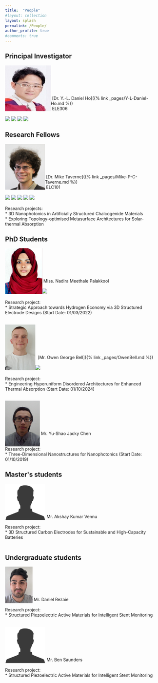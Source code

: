 ```yaml
---
title:  "People"
#layout: collection
layout: splash
permalink: /People/
author_profile: true
#comments: true
---
```

## Principal Investigator 

<p align="center">
<!--  
<img src="/assets/profiles/Daniel_Ho-1.png" style="float: left;height: 150px"/>
  <a href="https://nanophotonicenglab.github.io/Y-L-Daniel-Ho/"><img src="/assets/profiles/Daniel_Ho-1.png" style="float: left;height: 150px"/></a> 
 -->
  <a href="{% link _pages/Y-L-Daniel-Ho.md %}"><img src="/assets/profiles/Daniel_Ho-1.png" style="float: left;height: 150px"/></a> 
  <br><br><br><br><br>    
</p>
&nbsp;[Dr. Y.-L. Daniel Ho]({% link _pages/Y-L-Daniel-Ho.md %})<br>
&nbsp;ELE306<br>
&nbsp;<daniel.ho@northumbria.ac.uk><br> 
  <a href="https://researchportal.northumbria.ac.uk/en/persons/daniel-ho/?_gl=1*1ic6edl*_ga*MTIzNDgwNjM4Ni4xNjUzOTk4MjQx*_ga_GZ3Q7PNF2K*MTY4NzcwMjg4MS41NC4xLjE2ODc3MDMwMzMuMjUuMC4w/"><img src="{{ site.url }}{{ site.baseurl }}/assets/profiles/nuw.png" style="left;width: 2.5%; border: none; text-decoration: none"/></a> 
  <a href="https://scholar.google.co.uk/citations?user=LNZN_NIAAAAJ"><img src="{{ site.url }}{{ site.baseurl }}/assets/profiles/google.png" style="width: 2.5%; border: none; text-decoration: none"/></a> 
  <a href="https://www.linkedin.com/in/quantumgeezer/"><img src="{{ site.url }}{{ site.baseurl }}/assets/profiles/linkedin.png" style="width: 2.5%; border: none; text-decoration: none"/></a> 
  <a href="https://twitter.com/ilhaformosa"><img src="{{ site.url }}{{ site.baseurl }}/assets/profiles/Twitter-Logo-2.png" style="width: 2.5%; border: none; text-decoration: none"/></a>
&nbsp;
&nbsp;
&nbsp;

## Research Fellows 

<p align="center">
<!--   
  <img src="/assets/profiles/profile_im_MT.jpg" style="float: left;height: 150px"/>
 -->  
  <a href="{% link _pages/Mike-P-C-Taverne.md %}"><img src="/assets/profiles/profile_im_MT.jpg" style="float: left;height: 150px"/></a> 
  <br><br><br><br><br>  
</p>
&nbsp;[Dr. Mike Taverne]({% link _pages/Mike-P-C-Taverne.md %})<br>
&nbsp;ELC101<br>
&nbsp;<mike.taverne@northumbria.ac.uk><br> 
  <a href="https://www.northumbria.ac.uk/about-us/our-staff/t/mike-taverne/"><img src="{{ site.url }}{{ site.baseurl }}/assets/profiles/nuw.png" style="left;width: 2.5%; border: none; text-decoration: none"/></a> 
  <a href="https://scholar.google.com/citations?user=9sFGPrEAAAAJ"><img src="{{ site.url }}{{ site.baseurl }}/assets/profiles/google.png" style="width: 2.5%; border: none; text-decoration: none"/></a>
  <a href="https://www.researchgate.net/profile/Mike-Taverne"><img src="https://www.researchgate.net/favicon.ico" style="width: 2.5%; border: none; text-decoration: none"/></a>
  <a href="https://orcid.org/0000-0003-0521-8327"><img src="{{ site.url }}{{ site.baseurl }}/assets/profiles/logo_ORCID_only.svg" style="width: 2.5%; border: none; text-decoration: none"/></a>
  <a href="https://www.scopus.com/authid/detail.uri?authorId=54407613400"><img src="{{ site.url }}{{ site.baseurl }}/assets/profiles/logo_SCOPUS_only.svg" style="width: 2.5%; border: none; text-decoration: none"/></a>
  <br><br>
Research projects:<br>  
*  3D Nanophotonics in Artificially Structured Chalcogenide Materials<br> 
*  Exploring Topology-optimised Metasurface Architectures for Solar-thermal Absorption

## PhD Students

<p align="center">
  <img src="/assets/profiles/profile_im_NH.jpg" style="float: left;height: 150px"/> 
  <br><br><br><br><br>    
</p>
&nbsp;Miss. Nadira Meethale Palakkool<br>
&nbsp;<nadira.p@northumbria.ac.uk><br> 
  <a href="https://www.linkedin.com/in/nadira-hameed94/"><img src="{{ site.url }}{{ site.baseurl }}/assets/profiles/linkedin.png" style="width: 2.5%; border: none; text-decoration: none"/></a>
  <br><br>
Research project:<br>
*  Strategic Approach towards Hydrogen Economy via 3D Structured Electrode Designs (Start Date: 01/03/2022)
&nbsp;
&nbsp;
&nbsp;
  <br><br>
<p align="center">
  <img src="/assets/profiles/Owen Bell-30062024.png" style="float: left;height: 150px"/> 
  <br><br><br><br><br>    
</p>
&nbsp; [Mr. Owen George Bell]({% link _pages/OwenBell.md %})<br>
&nbsp;<owen2.bell@northumbria.ac.uk><br> 
  <a href="https://www.linkedin.com/in/owen-bell-73760b271/"><img src="{{ site.url }}{{ site.baseurl }}/assets/profiles/linkedin.png" style="width: 2.5%; border: none; text-decoration: none"/></a>
  <br><br>
Research project:<br>
*  Engineering Hyperuniform Disordered Architectures for Enhanced Thermal Absorption (Start Date: 01/10/2024)
&nbsp;
&nbsp;
&nbsp;

## <!--## External PhD Students-->

<p align="center">
   <img src="/assets/profiles/Yu-Shao Chen.png" style="float: left;height: 150px"/>
  <br><br><br><br><br>     
</p>
&nbsp;Mr. Yu-Shao Jacky Chen<br>
&nbsp;<ag19934@bristol.ac.uk><br> 
  <br>
Research project:<br>
*  Three-Dimensional Nanostructures for Nanophotonics (Start Date: 01/10/2019)
&nbsp;
&nbsp;
&nbsp;

## Master's students

<p align="center">
   <img src="/assets/profiles/profile_im_default_1.jpg" style="float: left;height: 120px"/>
  <br><br><br><br><br>    
</p> 
&nbsp;Mr. Akshay Kumar Vennu<br> 
&nbsp;<akshay.vennu@northumbria.ac.uk><br>     
Research project:<br>
*  3D Structured Carbon Electrodes for Sustainable and High-Capacity Batteries <br>
&nbsp;
&nbsp;
&nbsp;

## Undergraduate students

<p align="center">
   <img src="/assets/profiles/Daniel Rezaie.jpg" style="float: left;height: 120px"/>
  <br><br><br><br><br>    
</p> 
&nbsp;Mr. Daniel Rezaie<br> 
&nbsp;<daniel.rezaie@northumbria.ac.uk><br>     
Research project:<br>
*  Structured Piezoelectric Active Materials for Intelligent Stent Monitoring <br>
&nbsp;
&nbsp;
&nbsp;

<p align="center">
   <img src="/assets/profiles/profile_im_default_1.jpg" style="float: left;height: 120px"/>
  <br><br><br><br><br>    
</p> 
&nbsp;Mr. Ben Saunders<br> 
&nbsp;<b.saunders@northumbria.ac.uk><br>     
Research project:<br>
*  Structured Piezoelectric Active Materials for Intelligent Stent Monitoring<br>
&nbsp;
&nbsp;
&nbsp;

<!--
<p align="center">
  <a> <img src="/assets/profiles/profile_im_default_1.jpg" style="float: left;height: 150px"/> </a>
  &nbsp;
  &nbsp;
  &nbsp;
  &nbsp;
  &nbsp;
  <a> <img src="/assets/profiles/profile_im_default_1.jpg" style="float: left;height: 150px"/> </a> 
  &nbsp;
  &nbsp;
  &nbsp;
  &nbsp;
  &nbsp;
  <a> <img src="/assets/profiles/profile_im_default_1.jpg" style="float: left;height: 150px"/> </a>
  &nbsp;
  &nbsp;
  &nbsp;
  &nbsp;
  &nbsp;
</p>
<p align="center">
  <a> Thomas Taylor </a>
  &nbsp;
  &nbsp;
  &nbsp;
  &nbsp;
  &nbsp;
  &nbsp;
  &nbsp;
  &nbsp;
  &nbsp;
  &nbsp;
  <a> Kian Meadows </a> 
  &nbsp;
  &nbsp;
  &nbsp;
  &nbsp;
  &nbsp;
  &nbsp;
  &nbsp;
  &nbsp;
  &nbsp;
  &nbsp;
  <a> Habib Awachi </a>
  &nbsp;
  &nbsp;
  &nbsp;
  &nbsp;
  &nbsp;
</p>
-->


<!--   
  <img src="/assets/profiles/profile_im_MJ.jpg" style="float: left;height: 150px"/>
 -->  
<!--  <a href="{% link _pages/Mehvish-Javed.md %}"><img src="/assets/profiles/profile_im_MJ.jpg" style="float: left;height: 150px"/></a> 
  <br><br><br><br><br>   
</p>
&nbsp;[Ms. Mehvish Javed]({% link _pages/Mehvish-Javed.md %})<br>
&nbsp;<mehvish.javed@northumbria.ac.uk><br>     
Research project:<br>
*  Synthesis of UiO-66 MOF Piezo-Composite and Development of an Ultrasonic Range System for a Wearable Self-Charging Nonocclusive Pulse and Blood Pressure Monitoring System <br>
-->  
<!--<p align="center">
   <img src="/assets/profiles/profile_im_default_1.jpg" style="float: left;height: 120px"/>
  <br><br><br><br>  
</p>
&nbsp;Thomas Taylor<br>
&nbsp;<tom4.taylor@northumbria.ac.uk><br>  
&nbsp;
&nbsp;
&nbsp;-->

<!--<p align="center">
   <img src="/assets/profiles/profile_im_default_1.jpg" style="float: left;height: 120px"/>
  <br><br><br><br>  
</p> 
&nbsp;Kian Meadows<br>
&nbsp;<kian.meadows@northumbria.ac.uk><br>  
&nbsp;
&nbsp;
&nbsp;-->

 
<!--<p align="center">
  <b>Some Links:</b><br>
  <a href="#">Link 1</a> |
  <a href="#">Link 2</a> |
  <a href="#">Link 3</a>
  <br><br>
  <img src="{{ site.url }}{{ site.baseurl }}/assets/profiles/Daniel_Ho-1.png" style="float: left;height: 120px"/>
  <br><br>
  <img src="http://s.4cdn.org/image/title/105.gif">
  <img src="/assets/profiles/Daniel_Ho-1.png">
</p>-->

<!--![image-left]({{ site.url }}{{ site.baseurl }}/assets/profiles/profile_im_default_1.jpg){: .align-left height="2"}
The rest of this paragraph is filler for the sake of seeing the text wrap around the 150×150 image, which is **left aligned**.
The rest of this paragraph is filler for the sake of seeing the text wrap around the 150×150 image, which is **left aligned**.
The rest of this paragraph is filler for the sake of seeing the text wrap around the 150×150 image, which is **left aligned**.
The rest of this paragraph is filler for the sake of seeing the text wrap around the 150×150 image, which is **left aligned**.-->
<!--<figure style="width: 150px" class="align-left">
  <img src="{{ site.url }}{{ site.baseurl }}/assets/profiles/profile_im_default_1.jpg" alt="">
  <figcaption>Itty-bitty caption.</figcaption>
</figure>
Thomas Taylor<br>&nbsp;
*Final year project student working on developing code for a python-based component control graphical user interface (GUI) for the in-house built Fourier image spectroscopy (FIS) system.*<br>&nbsp;
The rest of this paragraph is filler for the sake of seeing the text wrap around the 150×150 image, which is **left aligned**.
As you can see the should be some space above, below, and to the right of the image. The text should not be creeping on the image. Creeping is just not right. Images need breathing room too. Let them speak like you words. Let them do their jobs without any hassle from the text. In about one more sentence here, we'll see that the text moves from the right of the image down below the image in seamless transition. Again, letting the do it's thing. Mission accomplished!-->
<!--<img src="{{ site.url }}{{ site.baseurl }}/assets/profiles/profile_im_HT.jpg" style="float: left;height: 120px"/>&nbsp;
Kian Meadows<br>&nbsp;
*Final year project student working on developing code for a python-based component control graphical user interface (GUI) for the in-house built Fourier image spectroscopy (FIS) system.*<br>&nbsp;-->


